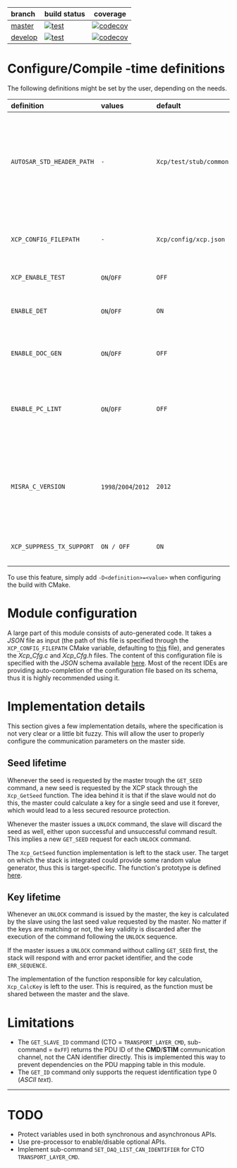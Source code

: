 | branch                                               | build status                                                                                                                                         | coverage                                                                                                                     |
|:-----------------------------------------------------|:-----------------------------------------------------------------------------------------------------------------------------------------------------|------------------------------------------------------------------------------------------------------------------------------|
| [master](https://github.com/Sauci/Xcp/tree/master)   | [![test](https://github.com/Sauci/Xcp/actions/workflows/test.yml/badge.svg?branch=master)](https://github.com/Sauci/Xcp/actions/workflows/test.yml)  | [![codecov](https://codecov.io/gh/Sauci/Xcp/branch/master/graph/badge.svg)](https://codecov.io/gh/Sauci/Xcp/branch/master)   |
| [develop](https://github.com/Sauci/Xcp/tree/develop) | [![test](https://github.com/Sauci/Xcp/actions/workflows/test.yml/badge.svg?branch=develop)](https://github.com/Sauci/Xcp/actions/workflows/test.yml) | [![codecov](https://codecov.io/gh/Sauci/Xcp/branch/develop/graph/badge.svg)](https://codecov.io/gh/Sauci/Xcp/branch/develop) |

# Configure/Compile -time definitions
The following definitions might be set by the user, depending on the needs.

| definition                    | values                           | default                    | description                                                                                                                                                                      |
|:------------------------------|:---------------------------------|:---------------------------|:---------------------------------------------------------------------------------------------------------------------------------------------------------------------------------|
| ```AUTOSAR_STD_HEADER_PATH``` | ```-```                          | ```Xcp/test/stub/common``` | specifies the directory containing **AUTOSAR** standard headers ComStack_Types.h and Std_Types.h (used when integrating this module in an other project)                         |
| ```XCP_CONFIG_FILEPATH```     | ```-```                          | ```Xcp/config/xcp.json```  | specifies which json configuration file should be used to generate the auto-generated code                                                                                       |
| ```XCP_ENABLE_TEST```         | ```ON```/```OFF```               | ```OFF```                  | enables/disables tests.                                                                                                                                                          |
| ```ENABLE_DET```              | ```ON```/```OFF```               | ```ON```                   | enables/disables development error detections (see AUTOSAR [DET](https://www.autosar.org/fileadmin/user_upload/standards/classic/4-3/AUTOSAR_SWS_DefaultErrorTracer.pdf) module) |
| ```ENABLE_DOC_GEN```          | ```ON```/```OFF```               | ```OFF```                  | enables/disables generation of [Doxygen](http://www.doxygen.nl/) documentation                                                                                                   |
| ```ENABLE_PC_LINT```          | ```ON```/```OFF```               | ```OFF```                  | enables/disables generation of targets related to static code analysis (should be disabled if [PC-Lint](https://www.gimpel.com) software is not available)                       |
| ```MISRA_C_VERSION```         | ```1998```/```2004```/```2012``` | ```2012```                 | specifies which version of **MISRA** should be used when performing static code analysis (only used if ```ENABLE_PC_LINT``` is set)                                              |
| ```XCP_SUPPRESS_TX_SUPPORT``` | ```ON / OFF```                   | ```ON```                   | enables/disables transmission functionality of the XCP module                                                                                                                    | 

To use this feature, simply add ```-D<definition>=<value>``` when configuring the build with CMake.

# Module configuration
A large part of this module consists of auto-generated code. It takes a *JSON* file as input (the path of this file is
specified through the `XCP_CONFIG_FILEPATH` CMake variable, defaulting to [this](config/xcp.json) file), and generates 
the *Xcp_Cfg.c* and *Xcp_Cfg.h* files. The content of this configuration file is specified with the *JSON* schema
available [here](config/xcp.schema.json). Most of the recent IDEs are providing auto-completion of the configuration 
file based on its schema, thus it is highly recommended using it.

# Implementation details
This section gives a few implementation details, where the specification is not very clear or a little bit fuzzy. This
will allow the user to properly configure the communication parameters on the master side.

## Seed lifetime
Whenever the seed is requested by the master trough the `GET_SEED` command, a new seed is requested by the XCP stack 
through the `Xcp_GetSeed` function. The idea behind it is that if the slave would not do this, the master could 
calculate a key for a single seed and use it forever, which would lead to a less secured resource protection.

Whenever the master issues a `UNLOCK` command, the slave will discard the seed as well, either upon successful and 
unsuccessful command result. This implies a new `GET_SEED` request for each `UNLOCK` command.

The `Xcp_GetSeed` function implementation is left to the stack user. The target on which the stack is integrated could
provide some random value generator, thus this is target-specific. The function's prototype is defined 
[here](./test/stub/Xcp_SeedKey.h).

## Key lifetime
Whenever an `UNLOCK` command is issued by the master, the key is calculated by the slave using the last seed value
requested by the master. No matter if the keys are matching or not, the key validity is discarded after the execution of
the command following the `UNLOCK` sequence.

If the master issues a `UNLOCK` command without calling `GET_SEED` first, the stack will respond with and error packet
identifier, and the code `ERR_SEQUENCE`.

The implementation of the function responsible for key calculation, `Xcp_CalcKey` is left to the user. This is required,
as the function must be shared between the master and the slave.

# Limitations
- The `GET_SLAVE_ID` command (CTO = `TRANSPORT_LAYER_CMD`, sub-command = `0xFF`) returns the PDU ID of the 
  **CMD**/**STIM** communication channel, not the CAN identifier directly. This is implemented this way to prevent 
  dependencies on the PDU mapping table in this module.
- The `GET_ID` command only supports the request identification type 0 (*ASCII text*).
---
# TODO
- Protect variables used in both synchronous and asynchronous APIs.
- Use pre-processor to enable/disable optional APIs.
- Implement sub-command `SET_DAQ_LIST_CAN_IDENTIFIER` for CTO `TRANSPORT_LAYER_CMD`.